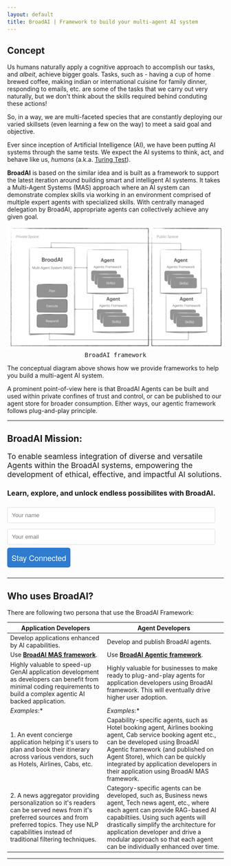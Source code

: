 ```yaml
---
layout: default
title: BroadAI | Framework to build your multi-agent AI system
---
```


## Concept

Us humans naturally apply a cognitive approach to accomplish our tasks, and *albeit*, achieve bigger goals. Tasks, such as - having a cup of home brewed coffee, making indian or international cuisine for family dinner, responding to  emails, etc. are some of the tasks that we carry out very naturally, but we don't think about the skills required behind conduting these actions! 

So, in a way, we are multi-faceted species that are constantly deploying our varied skillsets (even learning a few on the way) to meet a said goal and objective.

Ever since inception of Artificial Intelligence (AI), we have been putting AI systems through the same tests. We expect the AI systems to think, act, and behave like us, *humans* (a.k.a. [Turing Test](./assets/docs/turing1948.pdf)).

**BroadAI** is based on the similar idea and is built as a framework to support the latest iteration around building smart and intelligent AI systems. It takes a Multi-Agent Systems (MAS) approach where an AI system can demonstrate complex skills via working in an environment comprised of multiple expert agents with specialized skills. With centrally managed delegation by BroadAI, appropriate agents can collectively achieve any given goal.

![BroadAI Architecture Framework](./assets/images/architecture-bw.png)

<pre style="margin-top:-10px; background:none; border:0; text-align: center;">BroadAI framework</pre>

The conceptual diagram above shows how we provide frameworks to help you build a multi-agent AI system. 

A prominent point-of-view here is that BroadAI Agents can be built and used within private confines of trust and control, or can be published to our agent store for broader consumption. Either ways, our agentic framework follows plug-and-play principle.

---

<div class="top">
  <div class="mission">
  <h2>BroadAI Mission:</h2>
  <p style="font-size:1.25em;">
  To enable seamless integration of diverse and versatile Agents within the BroadAI systems, empowering the development of ethical, effective, and impactful AI solutions.
  </p>
  </div>

  <div class="lead" id="lead">
    <form>
      <h3>
        Learn, explore, and unlock endless possibilites with BroadAI.
      </h3>
      <input type="text" id="name" name="name" placeholder="Your name" required style="width:calc(100% - 20px); padding:10px; margin:0.5em 0; border:1px solid #ddd; border-radius:4px; box-sizing:border-box;">
      <input type="email" id="email" name="email" placeholder="Your email" required style="width:calc(100% - 20px); padding:10px; margin:0.5em 0; border:1px solid #ddd; border-radius:4px; box-sizing:border-box;">
      <input type="button" id="btnsave" value="Stay Connected" onClick="subscribe()" style="font-family: 'Architects Daughter', 'Helvetica Neue', Helvetica, Arial, serif; font-size: 18px; text-align: center; padding: 10px; margin: 0 10px 10px 0; color: #fff; background-color: #2e7bcf; border: none; border-radius: 5px; -moz-border-radius: 5px; -webkit-border-radius: 5px;">
    </form>
  </div>
</div>

---

## Who uses BroadAI?

There are following two persona that use the BroadAI Framework:

| Application Developers | Agent Developers |
|---|---|
| Develop applications enhanced by AI capabilities. | Develop and publish BroadAI agents. |
| Use [**BroadAI MAS framework**](/docu-mas.html). | Use [**BroadAI Agentic framework**](/docu-agentic.html). |
| Highly valuable to speed-up GenAI application development as developers can benefit from minimal coding requirements to build a complex agentic AI backed application. | Highly valuable for businesses to make ready to plug-and-play agents for application developers using BroadAI framework. This will eventually drive higher user adoption. |
| *Examples*:* | *Examples*:* |
| 1. An event concierge application helping it's users to plan and book their itinerary across various vendors, such as Hotels, Airlines, Cabs, etc. | Capability-specific agents, such as Hotel booking agent, Airlines booking agent, Cab service booking agent etc., can be developed using BroadAI Agentic framework (and published on Agent Store), which can be quickly integrated by application developers in their application using BroadAI MAS framework. |
| 2. A news aggregator providing personalization so it's readers can be served news from it's preferred sources and from preferred topics. They use NLP capabilities instead of traditional filtering techniques. | Category-specific agents can be developed, such as, Business news agent, Tech news agent, etc., where each agent can provide RAG-based AI capabiltiies. Using such agents will drastically simplify the architecture for application developer and drive a modular approach so that each agent can be individually enhanced over time. |

---
